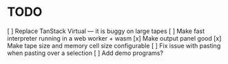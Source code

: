 # TODO
[ ] Replace TanStack Virtual — it is buggy on large tapes
[ ] Make fast interpreter running in a web worker + wasm
[x] Make output panel good
[x] Make tape size and memory cell size configurable
[ ] Fix issue with pasting when pasting over a selection
[ ] Add demo programs?